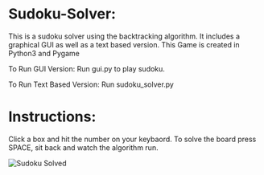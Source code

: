# Sudoku-Solver:

This is a sudoku solver using the backtracking algorithm. It includes a graphical GUI as well as a text based version.
This Game is created in Python3 and Pygame

To Run GUI Version:
Run gui.py to play sudoku.

To Run Text Based Version:
Run sudoku_solver.py

# Instructions:

Click a box and hit the number on your keybaord.
To solve the board press SPACE, sit back and watch the algorithm run.


![Sudoku Solved](https://user-images.githubusercontent.com/53828910/90487098-9bc4ed00-e157-11ea-92e4-5ec8feb54396.png)




